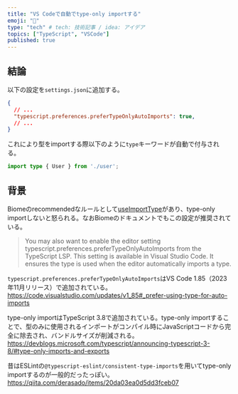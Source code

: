 ```yaml
---
title: "VS Codeで自動でtype-only importする"
emoji: "🛵"
type: "tech" # tech: 技術記事 / idea: アイデア
topics: ["TypeScript", "VSCode"]
published: true
---
```


## 結論

以下の設定を`settings.json`に追加する。

```json
{
  // ...
  "typescript.preferences.preferTypeOnlyAutoImports": true,
  // ...
}
```

これにより型をimportする際以下のように`type`キーワードが自動で付与される。

```typescript
import type { User } from './user';
```

## 背景

Biomeのrecommendedなルールとして[useImportType](https://biomejs.dev/linter/rules/use-import-type/)があり、type-only importしないと怒られる。なおBiomeのドキュメントでもこの設定が推奨されている。
> You may also want to enable the editor setting typescript.preferences.preferTypeOnlyAutoImports from the TypeScript LSP. This setting is available in Visual Studio Code. It ensures the type is used when the editor automatically imports a type.

`typescript.preferences.preferTypeOnlyAutoImports`はVS Code 1.85（2023年11月リリース）で追加されている。
<https://code.visualstudio.com/updates/v1_85#_prefer-using-type-for-auto-imports>

type-only importはTypeScript 3.8で追加されている。type-only importすることで、型のみに使用されるインポートがコンパイル時にJavaScriptコードから完全に除去され、バンドルサイズが削減される。
<https://devblogs.microsoft.com/typescript/announcing-typescript-3-8/#type-only-imports-and-exports>

昔はESLintの`@typescript-eslint/consistent-type-imports`を用いてtype-only importするのが一般的だったっぽい。
<https://qiita.com/derasado/items/20da03ea0d5dd3fceb07>
